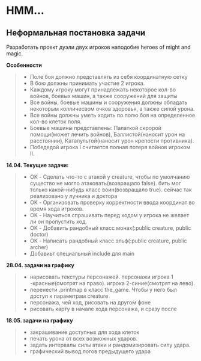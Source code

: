 # HMM...

Неформальная постановка задачи
----
Разработать проект дуэли двух игроков наподобие heroes of might and magic. 

**Особенности**
>- Поле боя должно представлять из себя координатную сетку
>- В бою должны принимать участие 2 игрока.
>- Каждому игроку могут принадлежать некоторое кол-во войнов, боевых машин, а также сооружений для защиты
>- Все войны, боевые машины и сооружения должны обладать некоторым колличесвом очков здоровья, а также силой урона.
>- Все войны должны уметь ходить по полю боя на определенное кол-во клеток поля.
>- Боевые машины представлены: Палаткой скророй помощи(может лечить войнов), Баллистой(наносит урон на расстоянии), Катапультой(наносит урон крепости противника).
>- Победедой игрока I считается полная потеря войнов игроком II. 


**14.04. Текущие задачи:**
>- OK - Сделать что-то с атакой у creature, чтобы по умолчанию существо не могло атаковать(возвращало false). бить мог только какой-нибудь класс воин(возвращало true). сейчас так реализовано у лучника и доктора
>- OK - Организовать проверку корректности ввода координат во время хода игроков.
>- OK - Научиться спрашивать перед ходом у игрока не желает ли он пропустить ход.
>- OK - Добавить рандобный класс монах(:public creature, public doctor)
>- OK - Написать рандобный класс эльф(:public creature, public archer)
>- Добавиьт специальный include для main

**28.04. задачи на графику**
>- нарисовать текстуры персонажей. персонажи игрока 1 -красные(смотрят на право). игрока 2-синие(смотрят на лево).
>- перенести .printmap в класс the_game. Чтобы у него был доступ к параметрам creature
>- персонажа, чей ход, рисовать на другом фоне
>- рисовать карту в начале хода персонажа, и сразу после

**18.05. задачи на графику**
>- закрашивание доступных для хода клеток
>- печать урона от всех возможных ударов.
>- задать интервалы силы атаки и рандомизировать силу удара.
>- графический вывод логов предыдущего удара
